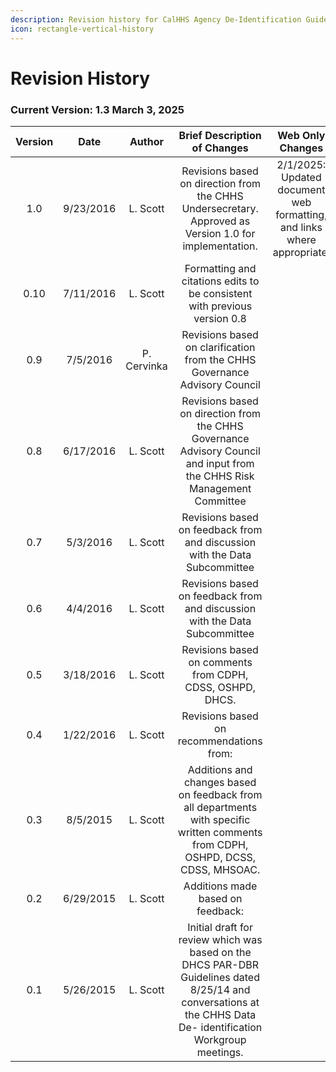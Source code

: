 ```yaml
---
description: Revision history for CalHHS Agency De-Identification Guidelines
icon: rectangle-vertical-history
---
```


# Revision History

### Current Version: 1.3 March 3, 2025

<table data-full-width="false"><thead><tr><th width="90" align="center">Version</th><th width="116" align="center">Date</th><th width="117" align="center">Author</th><th width="251" align="center">Brief Description of Changes</th><th align="center">Web Only Changes</th></tr></thead><tbody><tr><td align="center">1.0</td><td align="center">9/23/2016</td><td align="center">L. Scott</td><td align="center">Revisions based on direction from the CHHS Undersecretary. Approved as Version 1.0 for implementation.</td><td align="center">2/1/2025: Updated document web formatting, and links where appropriate.</td></tr><tr><td align="center">0.10</td><td align="center">7/11/2016</td><td align="center">L. Scott</td><td align="center">Formatting and citations edits to be consistent with previous version 0.8</td><td align="center"></td></tr><tr><td align="center">0.9</td><td align="center">7/5/2016</td><td align="center">P. Cervinka</td><td align="center">Revisions based on clarification from the CHHS Governance Advisory Council</td><td align="center"></td></tr><tr><td align="center">0.8</td><td align="center">6/17/2016</td><td align="center">L. Scott</td><td align="center">Revisions based on direction from the CHHS Governance Advisory Council and input from the CHHS Risk Management Committee</td><td align="center"></td></tr><tr><td align="center">0.7</td><td align="center">5/3/2016</td><td align="center">L. Scott</td><td align="center">Revisions based on feedback from and discussion with the Data Subcommittee</td><td align="center"></td></tr><tr><td align="center">0.6</td><td align="center">4/4/2016</td><td align="center">L. Scott</td><td align="center">Revisions based on feedback from and discussion with the Data Subcommittee</td><td align="center"></td></tr><tr><td align="center">0.5</td><td align="center">3/18/2016</td><td align="center">L. Scott</td><td align="center">Revisions based on comments from CDPH, CDSS, OSHPD, DHCS.</td><td align="center"></td></tr><tr><td align="center">0.4</td><td align="center">1/22/2016</td><td align="center">L. Scott</td><td align="center">Revisions based on recommendations from:</td><td align="center"></td></tr><tr><td align="center">0.3</td><td align="center">8/5/2015</td><td align="center">L. Scott</td><td align="center">Additions and changes based on feedback from all departments with specific written comments from CDPH, OSHPD, DCSS, CDSS, MHSOAC.</td><td align="center"></td></tr><tr><td align="center">0.2</td><td align="center">6/29/2015</td><td align="center">L. Scott</td><td align="center">Additions made based on feedback:</td><td align="center"></td></tr><tr><td align="center">0.1</td><td align="center">5/26/2015</td><td align="center">L. Scott</td><td align="center">Initial draft for review which was based on the DHCS PAR-DBR Guidelines dated 8/25/14 and conversations at the CHHS Data De- identification Workgroup meetings.</td><td align="center"></td></tr></tbody></table>

&#x20;



